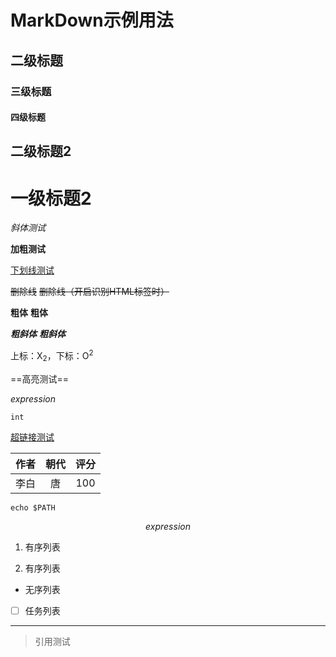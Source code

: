 # MarkDown示例用法

## 二级标题

### 三级标题

#### 四级标题

## 二级标题2

# 一级标题2

*斜体测试*

**加粗测试**

<u>下划线测试</u>

~~删除线~~ <s>删除线（开启识别HTML标签时）</s>



**粗体**  __粗体__

***粗斜体*** ___粗斜体___

上标：X<sub>2</sub>，下标：O<sup>2</sup>

==高亮测试==


$expression$

`int`


<!--注释测试-->

[超链接测试](www.baidu.com)

 | 作者 | 朝代 | 评分 |
 | :--: | :--: | :--: |
 | 李白 |  唐  | 100  |


```shell
echo $PATH
```


$$
expression
$$

1. 有序列表

2. 有序列表


- 无序列表


- [ ] 任务列表



------



>引用测试



